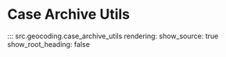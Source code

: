 # Case Archive Utils

::: src.geocoding.case_archive_utils
rendering:
show_source: true
show_root_heading: false
